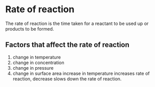 # Rate of reaction
The rate of reaction is the time taken for a reactant to be used up or products to be formed.
## Factors that affect the rate of reaction
1. change in temperature
2. change in concentration
3. change in pressure
4. change in surface area
increase in temperature increases rate of reaction, decrease slows down the rate of reaction.